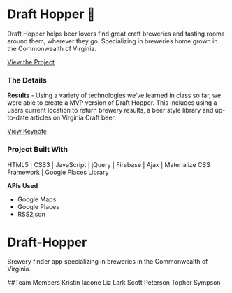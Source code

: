 # Draft Hopper :beer:
Draft Hopper helps beer lovers find great craft breweries and tasting rooms around them, wherever they go. Specializing in breweries home grown in the Commonwealth of Virginia.

[View the Project](https://elark2016.github.io/Draft-Hopper/)

### The Details

**Results** - Using a variety of technologies we’ve learned in class so far, we were able to create a MVP version of Draft Hopper. This includes using a users current location to return brewery results, a beer style library and up-to-date articles on Virginia Craft beer.  

[View Keynote](https://elark2016.github.io/Draft-Hopper/draft-hopper.pdf)

### Project Built With

HTML5 | CSS3 | JavaScript | jQuery | Firebase | Ajax |  Materialize CSS Framework | Google Places Library

**APIs Used**
* Google Maps
* Google Places
* RSS2json









# Draft-Hopper
Brewery finder app specializing in breweries in the Commonwealth of Virginia.

##Team Members
Kristin Iacone
Liz Lark
Scott Peterson
Topher Sympson

